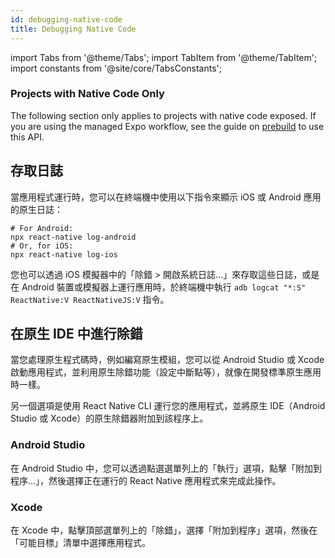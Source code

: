 ```yaml
---
id: debugging-native-code
title: Debugging Native Code
---
```


import Tabs from '@theme/Tabs'; import TabItem from '@theme/TabItem'; import constants from '@site/core/TabsConstants';

<div className="banner-native-code-required">
  <h3>Projects with Native Code Only</h3><p>
    The following section only applies to projects with native code exposed. If you are using the managed Expo workflow, see the guide on <a href="https://docs.expo.dev/workflow/prebuild/" target="_blank">prebuild</a> to use this API.</p>
</div>

## 存取日誌

當應用程式運行時，您可以在終端機中使用以下指令來顯示 iOS 或 Android 應用的原生日誌：

```shell
# For Android:
npx react-native log-android
# Or, for iOS:
npx react-native log-ios
```

您也可以透過 iOS 模擬器中的「除錯 > 開啟系統日誌…」來存取這些日誌，或是在 Android 裝置或模擬器上運行應用時，於終端機中執行 `adb logcat "*:S" ReactNative:V ReactNativeJS:V` 指令。

## 在原生 IDE 中進行除錯

當您處理原生程式碼時，例如編寫原生模組，您可以從 Android Studio 或 Xcode 啟動應用程式，並利用原生除錯功能（設定中斷點等），就像在開發標準原生應用時一樣。

另一個選項是使用 React Native CLI 運行您的應用程式，並將原生 IDE（Android Studio 或 Xcode）的原生除錯器附加到該程序上。

### Android Studio

在 Android Studio 中，您可以透過點選選單列上的「執行」選項，點擊「附加到程序…」，然後選擇正在運行的 React Native 應用程式來完成此操作。

### Xcode

在 Xcode 中，點擊頂部選單列上的「除錯」，選擇「附加到程序」選項，然後在「可能目標」清單中選擇應用程式。